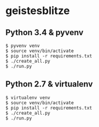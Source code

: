 geistesblitze
=============

Python 3.4 & pyvenv
--------------------

    $ pyvenv venv
    $ source venv/bin/activate
    $ pip install -r requirements.txt
    $ ./create_all.py
    $ ./run.py

Python 2.7 & virtualenv
-----------------------

    $ virtualenv venv
    $ source venv/bin/activate
    $ pip install -r requirements.txt
    $ ./create_all.py
    $ ./run.py

